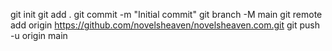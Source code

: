 git init
git add .
git commit -m "Initial commit"
git branch -M main
git remote add origin https://github.com/novelsheaven/novelsheaven.com.git
git push -u origin main
